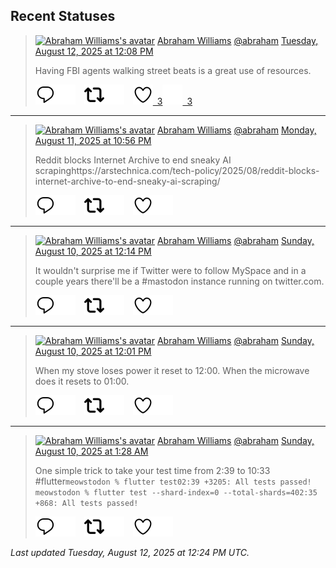 ## Recent Statuses

> <a href="https://indieweb.social/@abraham"><img alt="Abraham Williams's avatar" src="https://cdn.masto.host/indiewebsocial/accounts/avatars/109/292/540/382/343/163/original/d00f2e03ce9c85b1.jpg" height="24" width="24" ></a> [Abraham Williams](https://indieweb.social/@abraham) [@abraham](https://indieweb.social/@abraham) [Tuesday, August 12, 2025 at 12:08 PM](https://indieweb.social/@abraham/115015711698264765)
>
> Having FBI agents walking street beats is a great use of resources.
>
> [![Reply](./images/reply_light.svg#gh-light-mode-only "Reply")](https://indieweb.social/@abraham/115015711698264765#gh-light-mode-only)[![Reply](./images/reply.svg#gh-dark-mode-only "Reply")](https://indieweb.social/@abraham/115015711698264765#gh-dark-mode-only)&emsp;[![Boost](./images/retweet_light.svg#gh-light-mode-only "Boost")](https://indieweb.social/@abraham/115015711698264765#gh-light-mode-only)[![Boost](./images/retweet.svg#gh-dark-mode-only "Boost")](https://indieweb.social/@abraham/115015711698264765#gh-dark-mode-only)&emsp;[![Favorite](./images/like_light.svg#gh-light-mode-only "Favorite")&ensp;3](https://indieweb.social/@abraham/115015711698264765#gh-light-mode-only)[![Favorite](./images/like.svg#gh-dark-mode-only "Favorite")&ensp;3](https://indieweb.social/@abraham/115015711698264765#gh-dark-mode-only)


---

> <a href="https://indieweb.social/@abraham"><img alt="Abraham Williams's avatar" src="https://cdn.masto.host/indiewebsocial/accounts/avatars/109/292/540/382/343/163/original/d00f2e03ce9c85b1.jpg" height="24" width="24" ></a> [Abraham Williams](https://indieweb.social/@abraham) [@abraham](https://indieweb.social/@abraham) [Monday, August 11, 2025 at 10:56 PM](https://indieweb.social/@abraham/115012598157147002)
>
> Reddit blocks Internet Archive to end sneaky AI scrapinghttps://arstechnica.com/tech-policy/2025/08/reddit-blocks-internet-archive-to-end-sneaky-ai-scraping/
>
> [![Reply](./images/reply_light.svg#gh-light-mode-only "Reply")](https://indieweb.social/@abraham/115012598157147002#gh-light-mode-only)[![Reply](./images/reply.svg#gh-dark-mode-only "Reply")](https://indieweb.social/@abraham/115012598157147002#gh-dark-mode-only)&emsp;[![Boost](./images/retweet_light.svg#gh-light-mode-only "Boost")](https://indieweb.social/@abraham/115012598157147002#gh-light-mode-only)[![Boost](./images/retweet.svg#gh-dark-mode-only "Boost")](https://indieweb.social/@abraham/115012598157147002#gh-dark-mode-only)&emsp;[![Favorite](./images/like_light.svg#gh-light-mode-only "Favorite")](https://indieweb.social/@abraham/115012598157147002#gh-light-mode-only)[![Favorite](./images/like.svg#gh-dark-mode-only "Favorite")](https://indieweb.social/@abraham/115012598157147002#gh-dark-mode-only)


---

> <a href="https://indieweb.social/@abraham"><img alt="Abraham Williams's avatar" src="https://cdn.masto.host/indiewebsocial/accounts/avatars/109/292/540/382/343/163/original/d00f2e03ce9c85b1.jpg" height="24" width="24" ></a> [Abraham Williams](https://indieweb.social/@abraham) [@abraham](https://indieweb.social/@abraham) [Sunday, August 10, 2025 at 12:14 PM](https://indieweb.social/@abraham/115004411071201899)
>
> It wouldn&#39;t surprise me if Twitter were to follow MySpace and in a couple years there&#39;ll be a #mastodon instance running on twitter.com.
>
> [![Reply](./images/reply_light.svg#gh-light-mode-only "Reply")](https://indieweb.social/@abraham/115004411071201899#gh-light-mode-only)[![Reply](./images/reply.svg#gh-dark-mode-only "Reply")](https://indieweb.social/@abraham/115004411071201899#gh-dark-mode-only)&emsp;[![Boost](./images/retweet_light.svg#gh-light-mode-only "Boost")](https://indieweb.social/@abraham/115004411071201899#gh-light-mode-only)[![Boost](./images/retweet.svg#gh-dark-mode-only "Boost")](https://indieweb.social/@abraham/115004411071201899#gh-dark-mode-only)&emsp;[![Favorite](./images/like_light.svg#gh-light-mode-only "Favorite")](https://indieweb.social/@abraham/115004411071201899#gh-light-mode-only)[![Favorite](./images/like.svg#gh-dark-mode-only "Favorite")](https://indieweb.social/@abraham/115004411071201899#gh-dark-mode-only)


---

> <a href="https://indieweb.social/@abraham"><img alt="Abraham Williams's avatar" src="https://cdn.masto.host/indiewebsocial/accounts/avatars/109/292/540/382/343/163/original/d00f2e03ce9c85b1.jpg" height="24" width="24" ></a> [Abraham Williams](https://indieweb.social/@abraham) [@abraham](https://indieweb.social/@abraham) [Sunday, August 10, 2025 at 12:01 PM](https://indieweb.social/@abraham/115004362010120721)
>
> When my stove loses power it reset to 12:00. When the microwave does it resets to 01:00.
>
> [![Reply](./images/reply_light.svg#gh-light-mode-only "Reply")](https://indieweb.social/@abraham/115004362010120721#gh-light-mode-only)[![Reply](./images/reply.svg#gh-dark-mode-only "Reply")](https://indieweb.social/@abraham/115004362010120721#gh-dark-mode-only)&emsp;[![Boost](./images/retweet_light.svg#gh-light-mode-only "Boost")](https://indieweb.social/@abraham/115004362010120721#gh-light-mode-only)[![Boost](./images/retweet.svg#gh-dark-mode-only "Boost")](https://indieweb.social/@abraham/115004362010120721#gh-dark-mode-only)&emsp;[![Favorite](./images/like_light.svg#gh-light-mode-only "Favorite")](https://indieweb.social/@abraham/115004362010120721#gh-light-mode-only)[![Favorite](./images/like.svg#gh-dark-mode-only "Favorite")](https://indieweb.social/@abraham/115004362010120721#gh-dark-mode-only)


---

> <a href="https://indieweb.social/@abraham"><img alt="Abraham Williams's avatar" src="https://cdn.masto.host/indiewebsocial/accounts/avatars/109/292/540/382/343/163/original/d00f2e03ce9c85b1.jpg" height="24" width="24" ></a> [Abraham Williams](https://indieweb.social/@abraham) [@abraham](https://indieweb.social/@abraham) [Sunday, August 10, 2025 at 1:28 AM](https://indieweb.social/@abraham/115001873730534555)
>
> One simple trick to take your test time from 2:39 to 10:33 #flutter```meowstodon % flutter test02:39 +3205: All tests passed!                                                                                                                                                                                                                                                 meowstodon % flutter test --shard-index=0 --total-shards=402:35 +868: All tests passed!```
>
> [![Reply](./images/reply_light.svg#gh-light-mode-only "Reply")](https://indieweb.social/@abraham/115001873730534555#gh-light-mode-only)[![Reply](./images/reply.svg#gh-dark-mode-only "Reply")](https://indieweb.social/@abraham/115001873730534555#gh-dark-mode-only)&emsp;[![Boost](./images/retweet_light.svg#gh-light-mode-only "Boost")](https://indieweb.social/@abraham/115001873730534555#gh-light-mode-only)[![Boost](./images/retweet.svg#gh-dark-mode-only "Boost")](https://indieweb.social/@abraham/115001873730534555#gh-dark-mode-only)&emsp;[![Favorite](./images/like_light.svg#gh-light-mode-only "Favorite")](https://indieweb.social/@abraham/115001873730534555#gh-light-mode-only)[![Favorite](./images/like.svg#gh-dark-mode-only "Favorite")](https://indieweb.social/@abraham/115001873730534555#gh-dark-mode-only)


_Last updated Tuesday, August 12, 2025 at 12:24 PM UTC._
